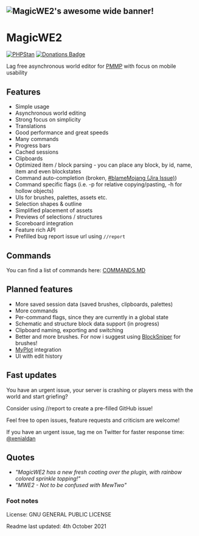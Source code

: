 ![MagicWE2's awesome wide banner!](https://github.com/thebigsmileXD/MagicWE2/blob/master/resources/magicwe_icon_wide.png)
---

# MagicWE2

<!--[![Poggit-CI](https://poggit.pmmp.io/ci.badge/thebigsmileXD/MagicWE2/MagicWE2/master)](https://poggit.pmmp.io/ci/thebigsmileXD/MagicWE2)
[![](https://poggit.pmmp.io/shield.state/MagicWE2)](https://poggit.pmmp.io/p/MagicWE2)
[![](https://poggit.pmmp.io/shield.api/MagicWE2)](https://poggit.pmmp.io/p/MagicWE2)-->
[![PHPStan](https://github.com/thebigsmileXD/MagicWE2/workflows/PHPStan/badge.svg)](https://github.com/thebigsmileXD/MagicWE2/workflows/PHPStan)
[![Donations Badge](https://raw.githubusercontent.com/k4m4/donations/master/images/badge.svg)](https://paypal.me/xenialdan)

Lag free asynchronous world editor for [PMMP](https://github.com/pmmp/PocketMine-MP) with focus on mobile usability

## Features

- Simple usage
- Asynchronous world editing
- Strong focus on simplicity
- Translations
- Good performance and great speeds
- Many commands
- Progress bars
- Cached sessions
- Clipboards
- Optimized item / block parsing - you can place any block, by id, name, item and even blockstates
- Command auto-completion (broken, [#blameMojang (Jira Issue)](https://bugs.mojang.com/browse/MCPE-138567))
- Command specific flags (i.e. -p for relative copying/pasting, -h for hollow objects)
- UIs for brushes, palettes, assets etc.
- Selection shapes & outline
- Simplified placement of assets
- Previews of selections / structures
- Scoreboard integration
- Feature rich API
- Prefilled bug report issue url using `//report`

<!-- 
- schematic support
- MyPlot support
-->

## Commands
<!-- TODO change to master branch -->
You can find a list of commands here: [COMMANDS.MD](https://github.com/thebigsmileXD/MagicWE2/blob/outline/COMMANDS.MD)

## Planned features

- More saved session data (saved brushes, clipboards, palettes)
- More commands
- Per-command flags, since they are currently in a global state
- Schematic and structure block data support (in progress)
- Clipboard naming, exporting and switching
- Better and more brushes. For now i suggest using [BlockSniper](https://github.com/BlockHorizons/BlockSniper) for
  brushes!
- [MyPlot](https://github.com/jasonwynn10/MyPlot) integration
- UI with edit history

## Fast updates
You have an urgent issue, your server is crashing or players mess with the world and start griefing?

Consider using //report to create a pre-filled GitHub issue!

Feel free to open issues, feature requests and criticism are welcome!

If you have an urgent issue, tag me on Twitter for faster response time: [@xenialdan](https://twitter.com/xenialdan)

## Quotes

- _"MagicWE2 has a new fresh coating over the plugin, with rainbow colored sprinkle topping!"_
- _"MWE2 - Not to be confused with MewTwo"_

### Foot notes

License: GNU GENERAL PUBLIC LICENSE

Readme last updated: 4th October 2021